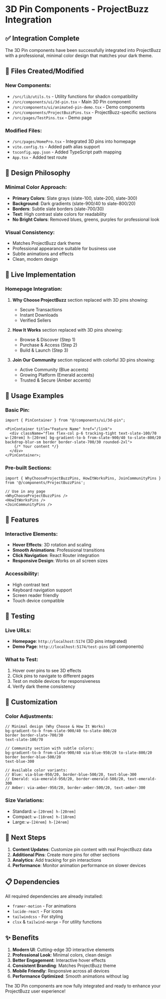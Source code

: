 # 3D Pin Components - ProjectBuzz Integration

## ✅ Integration Complete

The 3D Pin components have been successfully integrated into ProjectBuzz with a professional, minimal color design that matches your dark theme.

## 📁 Files Created/Modified

### New Components:

- `/src/lib/utils.ts` - Utility functions for shadcn compatibility
- `/src/components/ui/3d-pin.tsx` - Main 3D Pin component
- `/src/components/ui/animated-pin-demo.tsx` - Demo components
- `/src/components/ProjectBuzzPins.tsx` - ProjectBuzz-specific sections
- `/src/pages/TestPins.tsx` - Demo page

### Modified Files:

- `/src/pages/HomePro.tsx` - Integrated 3D pins into homepage
- `vite.config.ts` - Added path alias support
- `tsconfig.app.json` - Added TypeScript path mapping
- `App.tsx` - Added test route

## 🎨 Design Philosophy

### Minimal Color Approach:

- **Primary Colors**: Slate grays (slate-100, slate-200, slate-300)
- **Background**: Dark gradients (slate-900/40 to slate-800/20)
- **Borders**: Subtle slate borders (slate-700/30)
- **Text**: High contrast slate colors for readability
- **No Bright Colors**: Removed blues, greens, purples for professional look

### Visual Consistency:

- Matches ProjectBuzz dark theme
- Professional appearance suitable for business use
- Subtle animations and effects
- Clean, modern design

## 🚀 Live Implementation

### Homepage Integration:

1. **Why Choose ProjectBuzz** section replaced with 3D pins showing:

   - Secure Transactions
   - Instant Downloads
   - Verified Sellers

2. **How It Works** section replaced with 3D pins showing:

   - Browse & Discover (Step 1)
   - Purchase & Access (Step 2)
   - Build & Launch (Step 3)

3. **Join Our Community** section replaced with colorful 3D pins showing:
   - Active Community (Blue accents)
   - Growing Platform (Emerald accents)
   - Trusted & Secure (Amber accents)

## 🔧 Usage Examples

### Basic Pin:

```tsx
import { PinContainer } from "@/components/ui/3d-pin";

<PinContainer title="Feature Name" href="/link">
  <div className="flex flex-col p-6 tracking-tight text-slate-100/70 w-[20rem] h-[20rem] bg-gradient-to-b from-slate-900/40 to-slate-800/20 backdrop-blur-sm border border-slate-700/30 rounded-2xl">
    {/* Your content */}
  </div>
</PinContainer>;
```

### Pre-built Sections:

```tsx
import { WhyChooseProjectBuzzPins, HowItWorksPins, JoinCommunityPins } from '@/components/ProjectBuzzPins';

// Use in any page
<WhyChooseProjectBuzzPins />
<HowItWorksPins />
<JoinCommunityPins />
```

## 📱 Features

### Interactive Elements:

- **Hover Effects**: 3D rotation and scaling
- **Smooth Animations**: Professional transitions
- **Click Navigation**: React Router integration
- **Responsive Design**: Works on all screen sizes

### Accessibility:

- High contrast text
- Keyboard navigation support
- Screen reader friendly
- Touch device compatible

## 🎯 Testing

### Live URLs:

- **Homepage**: `http://localhost:5174` (3D pins integrated)
- **Demo Page**: `http://localhost:5174/test-pins` (all components)

### What to Test:

1. Hover over pins to see 3D effects
2. Click pins to navigate to different pages
3. Test on mobile devices for responsiveness
4. Verify dark theme consistency

## 🔄 Customization

### Color Adjustments:

```tsx
// Minimal design (Why Choose & How It Works)
bg-gradient-to-b from-slate-900/40 to-slate-800/20
border border-slate-700/30
text-slate-100/70

// Community section with subtle colors:
bg-gradient-to-b from-slate-900/40 via-blue-950/20 to-slate-800/20
border border-blue-500/20
text-blue-300

// Available color variants:
// Blue: via-blue-950/20, border-blue-500/20, text-blue-300
// Emerald: via-emerald-950/20, border-emerald-500/20, text-emerald-300
// Amber: via-amber-950/20, border-amber-500/20, text-amber-300
```

### Size Variations:

- Standard: `w-[20rem] h-[20rem]`
- Compact: `w-[18rem] h-[18rem]`
- Large: `w-[24rem] h-[24rem]`

## 🚀 Next Steps

1. **Content Updates**: Customize pin content with real ProjectBuzz data
2. **Additional Pins**: Create more pins for other sections
3. **Analytics**: Add tracking for pin interactions
4. **Performance**: Monitor animation performance on slower devices

## 📋 Dependencies

All required dependencies are already installed:

- `framer-motion` - For animations
- `lucide-react` - For icons
- `tailwindcss` - For styling
- `clsx` & `tailwind-merge` - For utility functions

## ✨ Benefits

1. **Modern UI**: Cutting-edge 3D interactive elements
2. **Professional Look**: Minimal colors, clean design
3. **Better Engagement**: Interactive hover effects
4. **Consistent Branding**: Matches ProjectBuzz theme
5. **Mobile Friendly**: Responsive across all devices
6. **Performance Optimized**: Smooth animations without lag

The 3D Pin components are now fully integrated and ready to enhance your ProjectBuzz user experience!
